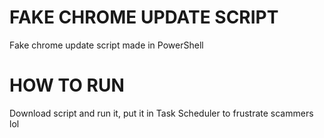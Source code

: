 # FAKE CHROME UPDATE SCRIPT
Fake chrome update script made in PowerShell

# HOW TO RUN
Download script and run it, put it in Task Scheduler to frustrate scammers lol
